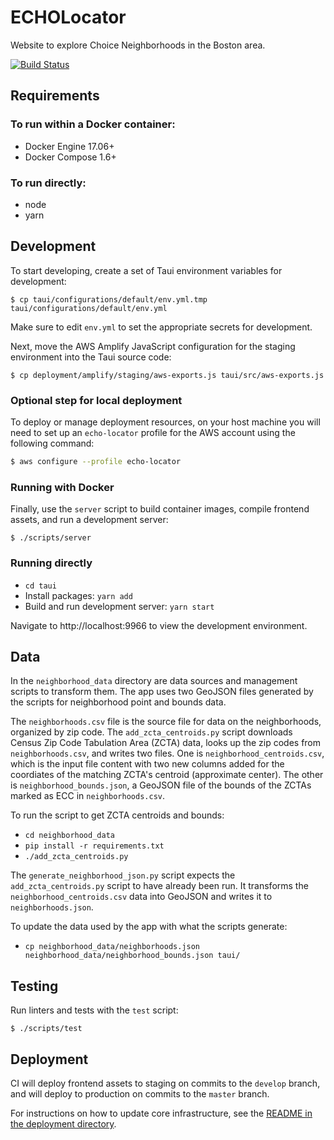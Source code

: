 # ECHOLocator

Website to explore Choice Neighborhoods in the Boston area.

[![Build Status](https://travis-ci.org/azavea/echo-locator.svg?branch=develop)](https://travis-ci.com/azavea/echo-locator)

## Requirements

### To run within a Docker container:

* Docker Engine 17.06+
* Docker Compose 1.6+

### To run directly:

* node
* yarn


## Development

To start developing, create a set of Taui environment variables for development:

```
$ cp taui/configurations/default/env.yml.tmp taui/configurations/default/env.yml
```

Make sure to edit `env.yml` to set the appropriate secrets for development.

Next, move the AWS Amplify JavaScript configuration for the staging environment
into the Taui source code:

```
$ cp deployment/amplify/staging/aws-exports.js taui/src/aws-exports.js
```

### Optional step for local deployment

To deploy or manage deployment resources, on your host machine you will need to set up an `echo-locator` profile for the AWS account using the following command:
```bash
$ aws configure --profile echo-locator
```

### Running with Docker

Finally, use the `server` script to build container images, compile frontend assets,
and run a development server:

```
$ ./scripts/server
```

### Running directly

* `cd taui`
* Install packages: `yarn add`
* Build and run development server: `yarn start`


Navigate to http://localhost:9966 to view the development environment.

## Data

In the `neighborhood_data` directory are data sources and management scripts to transform them. The app uses two GeoJSON files generated by the scripts for neighborhood point and bounds data.

The `neighborhoods.csv` file is the source file for data on the neighborhoods, organized by zip code. The `add_zcta_centroids.py` script downloads Census Zip Code Tabulation Area (ZCTA) data, looks up the zip codes from `neighborhoods.csv`, and writes two files. One is `neighborhood_centroids.csv`, which is the input file content with two new columns added for the coordiates of the matching ZCTA's centroid (approximate center). The other is `neighborhood_bounds.json`, a GeoJSON file of the bounds of the ZCTAs marked as ECC in `neighborhoods.csv`.

To run the script to get ZCTA centroids and bounds:

 - `cd neighborhood_data`
 - `pip install -r requirements.txt`
 - `./add_zcta_centroids.py`

The `generate_neighborhood_json.py` script expects the `add_zcta_centroids.py` script to have already been run. It transforms the `neighborhood_centroids.csv` data into GeoJSON and writes it to `neighborhoods.json`.

To update the data used by the app with what the scripts generate:

 - `cp neighborhood_data/neighborhoods.json neighborhood_data/neighborhood_bounds.json taui/`


## Testing

Run linters and tests with the `test` script:

```
$ ./scripts/test
```

## Deployment

CI will deploy frontend assets to staging on commits to the `develop` branch,
and will deploy to production on commits to the `master` branch.

For instructions on how to update core infrastructure, see the [README in the
deployment directory](./deployment/README.md).
